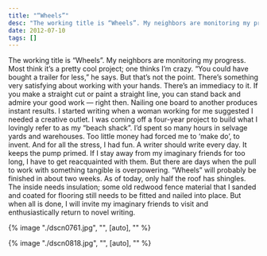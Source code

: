 ```yaml
---
title: "“Wheels”"
desc: "The working title is “Wheels”. My neighbors are monitoring my progress.  Most think it’s a pretty cool project; one thinks I’m crazy."
date: 2012-07-10
tags: []
---
```


The working title is “Wheels”. My neighbors are monitoring my progress. Most think it’s a pretty cool project; one
thinks I’m crazy. “You could have bought a trailer for less,” he says. But that’s not the point. There’s something very
satisfying about working with your hands. There’s an immediacy to it. If you make a straight cut or paint a straight
line, you can stand back and admire your good work — right then. Nailing one board to another produces instant results.
I started writing when a woman working for me suggested I needed a creative outlet. I was coming off a four-year project
to build what I lovingly refer to as my “beach shack”. I’d spent so many hours in selvage yards and warehouses. Too
little money had forced me to ‘make do’, to invent. And for all the stress, I had fun. A writer should write every day.
It keeps the pump primed. If I stay away from my imaginary friends for too long, I have to get reacquainted with them.
But there are days when the pull to work with something tangible is overpowering. “Wheels” will probably be finished in
about two weeks. As of today, only half the roof has shingles. The inside needs insulation; some old redwood fence
material that I sanded and coated for flooring still needs to be fitted and nailed into place. But when all is done, I
will invite my imaginary friends to visit and enthusiastically return to novel writing.

{% image "./dscn0761.jpg", "", [auto], "" %}

{% image "./dscn0818.jpg", "", [auto], "" %}
